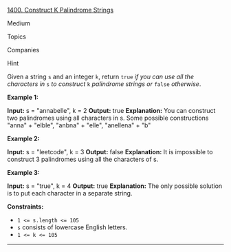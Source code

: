 [1400. Construct K Palindrome Strings](https://leetcode.com/problems/construct-k-palindrome-strings/)

Medium

Topics

Companies

Hint

Given a string `s` and an integer `k`, return `true` _if you can use all the characters in_ `s` _to construct_ `k` _palindrome strings or_ `false` _otherwise_.

**Example 1:**

**Input:** s = "annabelle", k = 2
**Output:** true
**Explanation:** You can construct two palindromes using all characters in s.
Some possible constructions "anna" + "elble", "anbna" + "elle", "anellena" + "b"

**Example 2:**

**Input:** s = "leetcode", k = 3
**Output:** false
**Explanation:** It is impossible to construct 3 palindromes using all the characters of s.

**Example 3:**

**Input:** s = "true", k = 4
**Output:** true
**Explanation:** The only possible solution is to put each character in a separate string.

**Constraints:**

- `1 <= s.length <= 105`
- `s` consists of lowercase English letters.
- `1 <= k <= 105`
---

